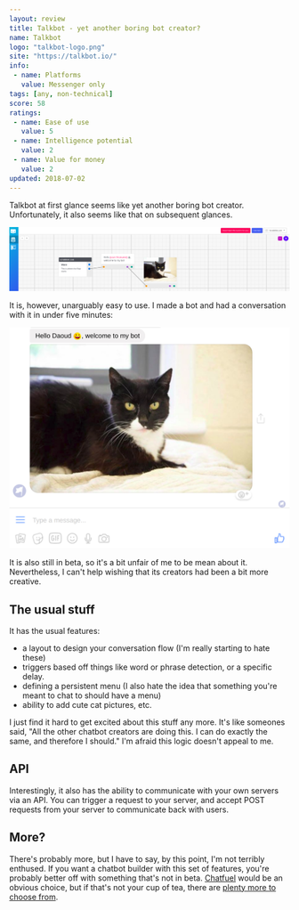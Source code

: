 ```yaml
---
layout: review
title: Talkbot - yet another boring bot creator?
name: Talkbot
logo: "talkbot-logo.png"
site: "https://talkbot.io/"
info:
 - name: Platforms
   value: Messenger only
tags: [any, non-technical]
score: 58
ratings:
 - name: Ease of use
   value: 5
 - name: Intelligence potential
   value: 2
 - name: Value for money
   value: 2
updated: 2018-07-02
---
```


Talkbot at first glance seems like yet another boring bot
creator. Unfortunately, it also seems like that on subsequent glances.

<img src="/img/talkbot-screenshot.png" class="img-fluid">

It is, however, unarguably easy to use. I made a bot and had a
conversation with it in under five minutes:

<img src="/img/talkbot-messenger.png" class="img-fluid">

It is also still in beta, so it's a bit unfair of me to be mean about
it. Nevertheless, I can't help wishing that its creators had been a
bit more creative.

The usual stuff
---------------

It has the usual features:
 - a layout to design your conversation flow (I'm really starting to
hate these)
 - triggers based off things like word or phrase detection, or a
specific delay.
 - defining a persistent menu (I also hate the idea that something
   you're meant to chat to should have a menu)
 - ability to add cute cat pictures, etc.
 
I just find it hard to get excited about this stuff any more. It's
like someones said, "All the other chatbot creators are doing this.  I
can do exactly the same, and therefore I should." I'm afraid this
logic doesn't appeal to me.

API
---

Interestingly, it also has the ability to communicate with your own
servers via an API. You can trigger a request to your server, and
accept POST requests from your server to communicate back with users.

More?
-----

There's probably more, but I have to say, by this point, I'm not
terribly enthused. If you want a chatbot builder with this set of
features, you're probably better off with something that's not in
beta. [Chatfuel](/reviews/chatfuel.html) would be an obvious choice,
but if that's not your cup of tea, there are
[plenty more to choose from](/non-technical.html).
